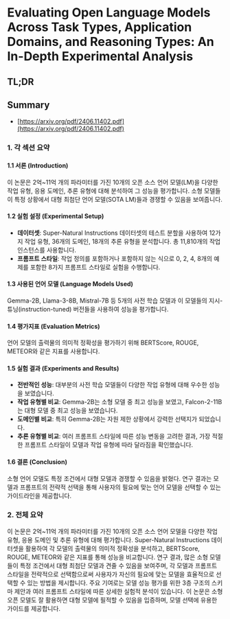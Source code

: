 # Evaluating Open Language Models Across Task Types, Application Domains, and Reasoning Types: An In-Depth Experimental Analysis
## TL;DR
## Summary
- [https://arxiv.org/pdf/2406.11402.pdf](https://arxiv.org/pdf/2406.11402.pdf)

### 1. 각 섹션 요약

#### 1.1 서론 (Introduction)
이 논문은 2억~11억 개의 파라미터를 가진 10개의 오픈 소스 언어 모델(LM)을 다양한 작업 유형, 응용 도메인, 추론 유형에 대해 분석하여 그 성능을 평가합니다. 소형 모델들이 특정 상황에서 대형 최첨단 언어 모델(SOTA LM)들과 경쟁할 수 있음을 보여줍니다.

#### 1.2 실험 설정 (Experimental Setup)
- **데이터셋**: Super-Natural Instructions 데이터셋의 테스트 분할을 사용하여 12가지 작업 유형, 36개의 도메인, 18개의 추론 유형을 분석합니다. 총 11,810개의 작업 인스턴스를 사용합니다.
- **프롬프트 스타일**: 작업 정의를 포함하거나 포함하지 않는 식으로 0, 2, 4, 8개의 예제를 포함한 8가지 프롬프트 스타일로 실험을 수행합니다.

#### 1.3 사용된 언어 모델 (Language Models Used)
Gemma-2B, Llama-3-8B, Mistral-7B 등 5개의 사전 학습 모델과 이 모델들의 지시-튜닝(instruction-tuned) 버전들을 사용하여 성능을 평가합니다.

#### 1.4 평가지표 (Evaluation Metrics)
언어 모델의 출력물의 의미적 정확성을 평가하기 위해 BERTScore, ROUGE, METEOR와 같은 지표를 사용합니다.

#### 1.5 실험 결과 (Experiments and Results)
- **전반적인 성능**: 대부분의 사전 학습 모델들이 다양한 작업 유형에 대해 우수한 성능을 보였습니다.
- **작업 유형별 비교**: Gemma-2B는 소형 모델 중 최고 성능을 보였고, Falcon-2-11B는 대형 모델 중 최고 성능을 보였습니다.
- **도메인별 비교**: 특히 Gemma-2B는 자원 제한 상황에서 강력한 선택지가 되었습니다.
- **추론 유형별 비교**: 여러 프롬프트 스타일에 따른 성능 변동을 고려한 결과, 가장 적절한 프롬프트 스타일이 모델과 작업 유형에 따라 달라짐을 확인했습니다.

#### 1.6 결론 (Conclusion)
소형 언어 모델도 특정 조건에서 대형 모델과 경쟁할 수 있음을 밝혔다. 연구 결과는 모델과 프롬프트의 전략적 선택을 통해 사용자의 필요에 맞는 언어 모델을 선택할 수 있는 가이드라인을 제공합니다.

### 2. 전체 요약

이 논문은 2억~11억 개의 파라미터를 가진 10개의 오픈 소스 언어 모델을 다양한 작업 유형, 응용 도메인 및 추론 유형에 대해 평가합니다. Super-Natural Instructions 데이터셋을 활용하여 각 모델의 출력물의 의미적 정확성을 분석하고, BERTScore, ROUGE, METEOR와 같은 지표를 통해 성능을 비교합니다. 연구 결과, 많은 소형 모델들이 특정 조건에서 대형 최첨단 모델과 견줄 수 있음을 보여주며, 각 모델과 프롬프트 스타일을 전략적으로 선택함으로써 사용자가 자신의 필요에 맞는 모델을 효율적으로 선택할 수 있는 방법을 제시합니다. 주요 기여로는 모델 성능 평가를 위한 3층 구조의 스키마 제안과 여러 프롬프트 스타일에 따른 상세한 실험적 분석이 있습니다. 이 논문은 소형 오픈 모델도 잘 활용하면 대형 모델에 필적할 수 있음을 입증하며, 모델 선택에 유용한 가이드를 제공합니다.